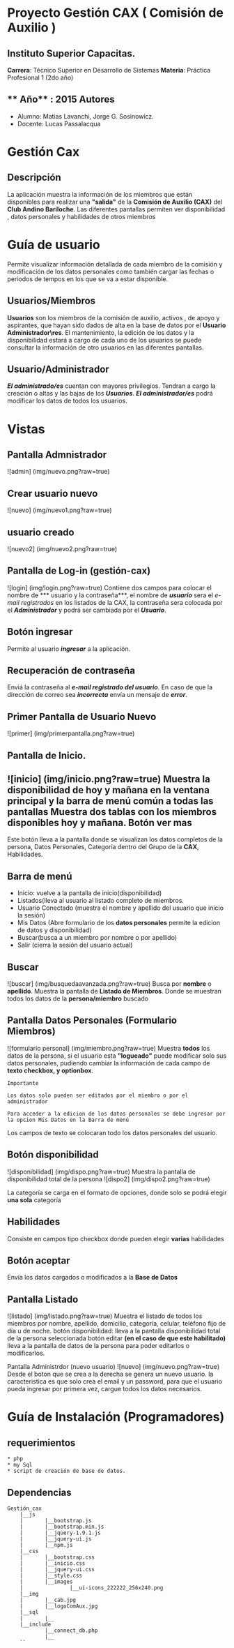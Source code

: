 Proyecto Gestión CAX ( Comisión de Auxilio )
====
Instituto Superior Capacitas.
----
**Carrera**: Técnico Superior en Desarrollo de Sistemas 
**Materia**: Práctica Profesional 1 (2do año)

** Año** :  2015
**Autores**
-----
* Alumno: Matias Lavanchi, Jorge G. Sosinowicz.
* Docente: Lucas Passalacqua

Gestión Cax
======
Descripción
-----
La aplicación muestra la información de los miembros que  están disponibles para realizar una **"salida"** de la **Comisión de Auxilio (CAX)** del **Club Andino Bariloche**. Las diferentes pantallas permiten ver disponibilidad , datos personales y habilidades de otros miembros

Guía de usuario
===
Permite visualizar información  detallada de cada miembro de la comisión y modificación de los datos personales como también cargar las fechas o periodos de tempos en los que se va a estar disponible.

Usuarios/Miembros
---
**Usuarios** son los miembros de la comisión de auxilio, activos , de  apoyo y aspirantes, que hayan sido dados de alta en la base de datos por el **Usuario Administrador\res**.
El mantenimiento, la edición de los datos  y la disponibilidad estará a cargo de cada uno de los usuarios 
se puede consultar la información de otro usuarios en las diferentes pantallas.

Usuario/Administrador
---
***El administrado/es*** cuentan con mayores privilegios. Tendran a cargo la creación o altas y las bajas de los ***Usuarios***. ***El administrador/es*** podrá modificar los datos de todos los usuarios.

Vistas
===
Pantalla Admnistrador
-----
![admin] (img/nuevo.png?raw=true)


Crear usuario nuevo
-----
![nuevo] (img/nuevo1.png?raw=true)


usuario creado
----
![nuevo2] (img/nuevo2.png?raw=true)


Pantalla de Log-in (gestión-cax)
----
![login] (img/login.png?raw=true)
Contiene dos campos para colocar el nombre de *** usuario y la contraseña***, el nombre de ***usuario*** sera el *e-mail registrados* en los listados de la CAX, la contraseña sera colocada por el ***Administrador*** y  podrá ser cambiada por el ***Usuario***.

Botón ingresar 
----
Permite al usuario ***ingresar*** a la aplicación.

Recuperación de contraseña
----
Enviá la contraseña al ***e-mail registrado del usuario***. En caso de que la dirección de correo sea ***incorrecta*** envía un mensaje de ***error***.

Primer Pantalla de Usuario Nuevo
-----
![primer] (img/primerpantalla.png?raw=true)

Pantalla de Inicio.
----
![inicio] (img/inicio.png?raw=true)
Muestra la **disponibilidad** de hoy y mañana en la ventana principal y la barra de menú común a todas las pantallas
Muestra dos tablas con los  miembros disponibles hoy y mañana.
Botón ver mas
---
Este botón lleva a la pantalla donde se visualizan los datos completos de la persona, Datos Personales, Categoría dentro del Grupo de la **CAX**, Habilidades.


Barra de menú
---
* Inicio: vuelve a la pantalla de inicio(disponibilidad)
* Listados(lleva al usuario al listado completo de miembros.
* Usuario Conectado (muestra el nombre y apellido del usuario que inicio la sesión)
* Mis Datos (Abre formulario de los **datos personales** permite la edicion de  datos y disponibilidad)
* Buscar(busca a un miembro por nombre o por apellido)
* Salir (cierra la sesión del usuario actual)

Buscar
---
![buscar] (img/busquedaavanzada.png?raw=true)
Busca por **nombre** o **apellido**.
Muestra la pantalla de **Listado de Miembros**. Donde se muestran todos los datos de la **persona/miembro** buscado

Pantalla Datos Personales (Formulario Miembros)
---
![formulario personal] (img/miembro.png?raw=true)
Muestra **todos** los datos de la persona, si el usuario esta **"logueado"** puede modificar solo sus datos personales, pudiendo cambiar la información de cada campo de **texto checkbox, y optionbox**.
```
Importante

Los datos solo pueden ser editados por el miembro o por el administrador

Para acceder a la edicion de los datos personales se debe ingresar por la opcion Mis Datos en la Barra de menú
```
Los campos de texto se colocaran todo los datos personales del usuario.

Botón disponibilidad
---
![disponibilidad] (img/dispo.png?raw=true)
Muestra la pantalla de disponibilidad total de la persona
![dispo2] (img/dispo2.png?raw=true)

La categoría se carga en el formato de opciones, donde solo se podrá elegir **una sola** categoría

Habilidades
---
Consiste en campos tipo checkbox donde pueden elegir **varias** habilidades

Botón aceptar
---
Envía  los datos cargados o modificados a la **Base de Datos**


Pantalla Listado
---
![listado] (img/listado.png?raw=true)
Muestra el listado de todos los miembros por nombre, apellido, domicilio, categoría, celular, teléfono fijo de día u de noche.
botón disponibilidad: lleva a la pantalla disponibilidad total de la persona seleccionada
botón editar **(en el caso de que este habilitado)** lleva a la pantalla de datos de la persona para poder editarlos o modificarlos.

Pantalla Administrdor (nuevo usuario)
![nuevo] (img/nuevo.png?raw=true)
Desde el boton que se crea a la derecha se genera un nuevo usuario. la caracteristica es que solo crea el email y un password, para que el usuario pueda ingresar por primera vez, cargue todos los datos necesarios.

Guía de Instalación (Programadores)
===
requerimientos
---
```
* php
* my Sql
* script de creación de base de datos.
```

Dependencias
---
```
Gestión_cax
	|__js
	|		|__bootstrap.js
	|		|__bootstrap.min.js
	|		|__jquery-1.9.1.js
	|		|__jquery-ui.js
	|		|__npm.js
	|__css
	|		|__bootstrap.css
	|		|__inicio.css
	|		|__jquery-ui.css
	|		|__style.css
	|		|__images
	|				|__ui-icons_222222_256x240.png
	|__img
	|		|__cab.jpg
	|		|__logoComAux.jpg
	|__sql
	|		|__
	|__include
			|__connect_db.php
			|__
	``
